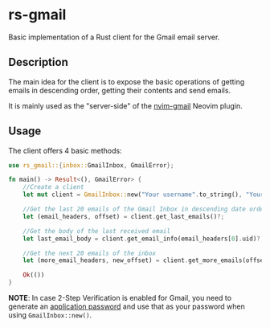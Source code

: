 # rs-gmail

Basic implementation of a Rust client for the Gmail email server.

## Description

The main idea for the client is to expose the basic operations of getting emails
in descending order, getting their contents and send emails.

It is mainly used as the "server-side" of the [nvim-gmail](https://github.com/ogomezba/nvim-gmail)
Neovim plugin.

## Usage

The client offers 4 basic methods:

```Rust
use rs_gmail::{inbox::GmailInbox, GmailError};

fn main() -> Result<(), GmailError> {
    //Create a client
    let mut client = GmailInbox::new("Your username".to_string(), "Your pass".to_string());

    //Get the last 20 emails of the Gmail Inbox in descending date order
    let (email_headers, offset) = client.get_last_emails()?;

    //Get the body of the last received email
    let last_email_body = client.get_email_info(email_headers[0].uid)?;

    //Get the next 20 emails of the inbox
    let (more_email_headers, new_offset) = client.get_more_emails(offset)?;

    Ok(())
}
```

**NOTE**: In case 2-Step Verification is enabled for Gmail, you need to generate an
[application password](https://support.google.com/mail/answer/185833?hl) and use
that as your password when using `GmailInbox::new()`.
